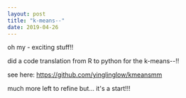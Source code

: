 ```yaml
---
layout: post
title: "k-means--"
date: 2019-04-26
---
```


oh my - exciting stuff!!

did a code translation from R to python for the k-means--!!

see here: https://github.com/yinglinglow/kmeansmm

much more left to refine but... it's a start!!!

